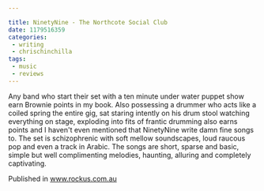 ```yaml
---

title: NinetyNine - The Northcote Social Club
date: 1179516359
categories:
 - writing
 - chrischinchilla
tags: 
 - music 
 - reviews
---
```


Any band who start their set with a ten minute under water puppet show earn Brownie points in my book. Also possessing a drummer who acts like a coiled spring the entire gig, sat staring intently on his drum stool watching everything on stage, exploding into fits of frantic drumming also earns points and I haven't even mentioned that NinetyNine write damn fine songs to. The set is schizophrenic with soft mellow soundscapes, loud raucous pop and even a track in Arabic. The songs are short, sparse and basic, simple but well complimenting melodies, haunting, alluring and completely captivating.

Published in www.rockus.com.au
